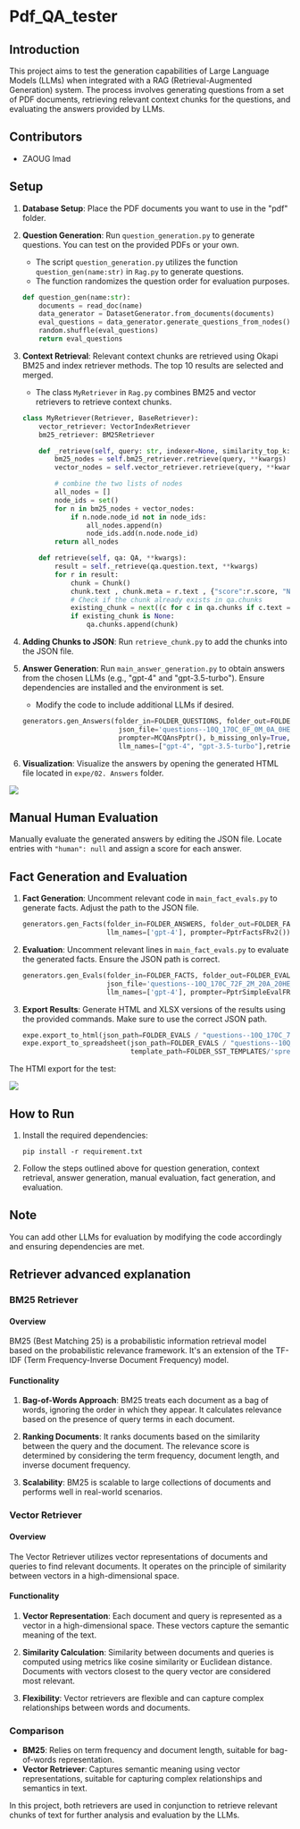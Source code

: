 # Pdf_QA_tester


## Introduction

This project aims to test the generation capabilities of Large Language Models (LLMs) when integrated with a RAG (Retrieval-Augmented Generation) system. The process involves generating questions from a set of PDF documents, retrieving relevant context chunks for the questions, and evaluating the answers provided by LLMs.

## Contributors

- ZAOUG Imad

## Setup

1. **Database Setup**: Place the PDF documents you want to use in the "pdf" folder.

2. **Question Generation**: Run `question_generation.py` to generate questions. You can test on the provided PDFs or your own.

    - The script `question_generation.py` utilizes the function `question_gen(name:str)` in `Rag.py` to generate questions.
    - The function randomizes the question order for evaluation purposes.

    ```python
    def question_gen(name:str):
        documents = read_doc(name)
        data_generator = DatasetGenerator.from_documents(documents)
        eval_questions = data_generator.generate_questions_from_nodes()
        random.shuffle(eval_questions)
        return eval_questions
    ```

3. **Context Retrieval**: Relevant context chunks are retrieved using Okapi BM25 and index retriever methods. The top 10 results are selected and merged.

    - The class `MyRetriever` in `Rag.py` combines BM25 and vector retrievers to retrieve context chunks.

    ```python
    class MyRetriever(Retriever, BaseRetriever):
        vector_retriever: VectorIndexRetriever
        bm25_retriever: BM25Retriever

        def _retrieve(self, query: str, indexer=None, similarity_top_k: Optional[int] = None, **kwargs) -> list:
            bm25_nodes = self.bm25_retriever.retrieve(query, **kwargs)
            vector_nodes = self.vector_retriever.retrieve(query, **kwargs)

            # combine the two lists of nodes
            all_nodes = []
            node_ids = set()
            for n in bm25_nodes + vector_nodes:
                if n.node.node_id not in node_ids:
                    all_nodes.append(n)
                    node_ids.add(n.node.node_id)
            return all_nodes

        def retrieve(self, qa: QA, **kwargs):
            result = self._retrieve(qa.question.text, **kwargs)
            for r in result:
                chunk = Chunk()
                chunk.text , chunk.meta = r.text , {"score":r.score, "Node id" : r.node_id }
                # Check if the chunk already exists in qa.chunks
                existing_chunk = next((c for c in qa.chunks if c.text == chunk.text and c.meta == chunk.meta), None)
                if existing_chunk is None:
                    qa.chunks.append(chunk)
    ```

4. **Adding Chunks to JSON**: Run `retrieve_chunk.py` to add the chunks into the JSON file.

5. **Answer Generation**: Run `main_answer_generation.py` to obtain answers from the chosen LLMs (e.g., "gpt-4" and "gpt-3.5-turbo"). Ensure dependencies are installed and the environment is set.

    - Modify the code to include additional LLMs if desired.

    ```python
    generators.gen_Answers(folder_in=FOLDER_QUESTIONS, folder_out=FOLDER_ANSWERS,
                            json_file='questions--10Q_170C_0F_0M_0A_0HE_0AE_2024-04-22_08h56,06.json',
                            prompter=MCQAnsPptr(), b_missing_only=True,
                            llm_names=["gpt-4", "gpt-3.5-turbo"],retriever = MyRetriever(vector_retriever=vector_retriever,bm25_retriever=bm25_retriever))
    ```

6. **Visualization**: Visualize the answers by opening the generated HTML file located in `expe/02. Answers` folder.

<img src="img/ Q_and_A_only.png">

## Manual Human Evaluation

Manually evaluate the generated answers by editing the JSON file. Locate entries with `"human": null` and assign a score for each answer.

## Fact Generation and Evaluation

1. **Fact Generation**: Uncomment relevant code in `main_fact_evals.py` to generate facts. Adjust the path to the JSON file.

    ```python
    generators.gen_Facts(folder_in=FOLDER_ANSWERS, folder_out=FOLDER_FACTS, json_file='questions--10Q_170C_0F_2M_20A_0HE_0AE_2024-04-22_09h26,25.json',
                         llm_names=['gpt-4'], prompter=PptrFactsFRv2())
    ```

2. **Evaluation**: Uncomment relevant lines in `main_fact_evals.py` to evaluate the generated facts. Ensure the JSON path is correct.

    ```python
    generators.gen_Evals(folder_in=FOLDER_FACTS, folder_out=FOLDER_EVALS, 
                         json_file='questions--10Q_170C_72F_2M_20A_20HE_0AE_2024-04-22_09h43,16.json',
                         llm_names=['gpt-4'], prompter=PptrSimpleEvalFR())
    ```

3. **Export Results**: Generate HTML and XLSX versions of the results using the provided commands. Make sure to use the correct JSON path.

    ```python
    expe.export_to_html(json_path=FOLDER_EVALS / "questions--10Q_170C_72F_2M_20A_20HE_20AE_2024-04-22_09h58,19.json")
    expe.export_to_spreadsheet(json_path=FOLDER_EVALS / "questions--10Q_170C_72F_2M_20A_20HE_20AE_2024-04-22_09h58,19.json",
                               template_path=FOLDER_SST_TEMPLATES/'spreadsheet_rich_template.xlsx')
    ```
The HTMl export for the test:

<img src="img/ Q_and_A_with_C_F_E.png">

## How to Run

1. Install the required dependencies:
   ```
   pip install -r requirement.txt
   ```

2. Follow the steps outlined above for question generation, context retrieval, answer generation, manual evaluation, fact generation, and evaluation.

## Note

You can add other LLMs for evaluation by modifying the code accordingly and ensuring dependencies are met.

## Retriever advanced explanation

### BM25 Retriever

#### Overview
BM25 (Best Matching 25) is a probabilistic information retrieval model based on the probabilistic relevance framework. It's an extension of the TF-IDF (Term Frequency-Inverse Document Frequency) model. 

#### Functionality
1. **Bag-of-Words Approach**: BM25 treats each document as a bag of words, ignoring the order in which they appear. It calculates relevance based on the presence of query terms in each document.
   
2. **Ranking Documents**: It ranks documents based on the similarity between the query and the document. The relevance score is determined by considering the term frequency, document length, and inverse document frequency.

3. **Scalability**: BM25 is scalable to large collections of documents and performs well in real-world scenarios.

### Vector Retriever

#### Overview
The Vector Retriever utilizes vector representations of documents and queries to find relevant documents. It operates on the principle of similarity between vectors in a high-dimensional space.

#### Functionality
1. **Vector Representation**: Each document and query is represented as a vector in a high-dimensional space. These vectors capture the semantic meaning of the text.

2. **Similarity Calculation**: Similarity between documents and queries is computed using metrics like cosine similarity or Euclidean distance. Documents with vectors closest to the query vector are considered most relevant.

3. **Flexibility**: Vector retrievers are flexible and can capture complex relationships between words and documents.

### Comparison
- **BM25**: Relies on term frequency and document length, suitable for bag-of-words representation.
- **Vector Retriever**: Captures semantic meaning using vector representations, suitable for capturing complex relationships and semantics in text.

In this project, both retrievers are used in conjunction to retrieve relevant chunks of text for further analysis and evaluation by the LLMs.

